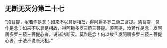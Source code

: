## 无断无灭分第二十七
“须菩提，汝若作是念：如来不以具足相故，得阿耨多罗三藐三菩提。须菩提，莫作是念：如来不以具足相故，得阿耨多罗三藐三菩提。须菩提，汝若作是念：发阿耨多罗三藐三菩提心者，说诸法断灭。莫作是念！何以故？发阿耨多罗三藐三菩提心者，于法不说断灭相。”

